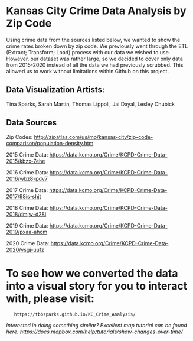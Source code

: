 # Kansas City Crime Data Analysis by Zip Code
Using crime data from the sources listed below, we wanted to show the crime rates broken down by zip code.  We previously went through the ETL (Extract; Transform; Load) process with our data we wished to use.  However, our dataset was rather large, so we decided to cover only data from 2015-2020 instead of all the data we had previously scrubbed. This allowed us to work without limitations within Github on this project.  

## Data Visualization Artists:
Tina Sparks, Sarah Martin, Thomas Lippoli, Jai Dayal, Lesley Chubick

## Data Sources

Zip Codes: http://zipatlas.com/us/mo/kansas-city/zip-code-comparison/population-density.htm

2015 Crime Data: https://data.kcmo.org/Crime/KCPD-Crime-Data-2015/kbzx-7ehe

2016 Crime Data: https://data.kcmo.org/Crime/KCPD-Crime-Data-2016/wbz8-pdv7

2017 Crime Data: https://data.kcmo.org/Crime/KCPD-Crime-Data-2017/98is-shjt

2018 Crime Data: https://data.kcmo.org/Crime/KCPD-Crime-Data-2018/dmjw-d28i

2019 Crime Data: https://data.kcmo.org/Crime/KCPD-Crime-Data-2019/pxaa-ahcm

2020 Crime Data: https://data.kcmo.org/Crime/KCPD-Crime-Data-2020/vsgj-uufz


# To see how we converted the data into a visual story for you to interact with, please visit:
       https://tbbsparks.github.io/KC_Crime_Analysis/


*Interested in doing something similar?  Excellent map tutorial can be found here: https://docs.mapbox.com/help/tutorials/show-changes-over-time/*

